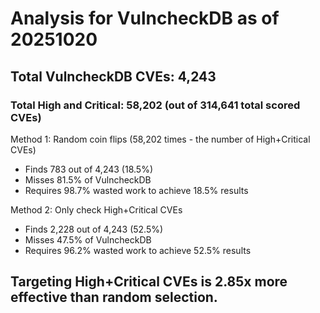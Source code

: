 # Analysis for VulncheckDB as of 20251020

## Total VulncheckDB CVEs: 4,243
### Total High and Critical: 58,202 (out of 314,641 total scored CVEs)

Method 1: Random coin flips (58,202 times - the number of High+Critical CVEs)
  - Finds 783 out of 4,243 (18.5%)
  - Misses 81.5% of VulncheckDB
  - Requires 98.7% wasted work to achieve 18.5% results

Method 2: Only check High+Critical CVEs
  - Finds 2,228 out of 4,243 (52.5%)
  - Misses 47.5% of VulncheckDB
  - Requires 96.2% wasted work to achieve 52.5% results

## Targeting High+Critical CVEs is 2.85x more effective than random selection.
